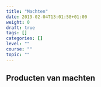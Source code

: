 ```yaml
---
title: "Machten"
date: 2019-02-04T13:01:58+01:00
weight: 0
draft: true
tags: []
categories: []
level: ""
course: ""
topic: ""
---
```


## Producten van machten
